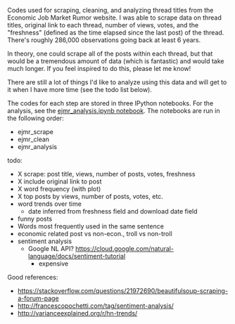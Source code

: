 
Codes used for scraping, cleaning, and analyzing thread titles from the Economic Job Market Rumor website. I was able to scrape data on thread titles, original link to each thread, number of views, votes, and the "freshness" (defined as the time elapsed since the last post) of the thread. There's roughly 286,000 observations going back at least 6 years.

In theory, one could scrape all of the posts within each thread, but that would be a tremendous amount of data (which is fantastic) and would take much longer. If you feel inspired to do this, please let me know!

There are still a lot of things I'd like to analyze using this data and will get to it when I have more time (see the todo list below).

The codes for each step are stored in three IPython notebooks. For the analysis, see the [ejmr_analysis.ipynb notebook](https://github.com/palpen/ejmr_analysis/blob/master/ejmr_analysis.ipynb). The notebooks are run in the following order:

* ejmr_scrape
* ejmr_clean
* ejmr_analysis

todo:
* X scrape: post title, views, number of posts, votes, freshness
* X include original link to post
* X word frequency (with plot)
* X top posts by views, number of posts, votes, etc.
* word trends over time
    - date inferred from freshness field and download date field
* funny posts
* Words most frequently used in the same sentence
* economic related post vs non-econ., troll vs non-troll
* sentiment analysis
    - Google NL API? https://cloud.google.com/natural-language/docs/sentiment-tutorial
        + expensive

Good references:
* https://stackoverflow.com/questions/21972690/beautifulsoup-scraping-a-forum-page
* http://francescopochetti.com/tag/sentiment-analysis/
* http://varianceexplained.org/r/hn-trends/
